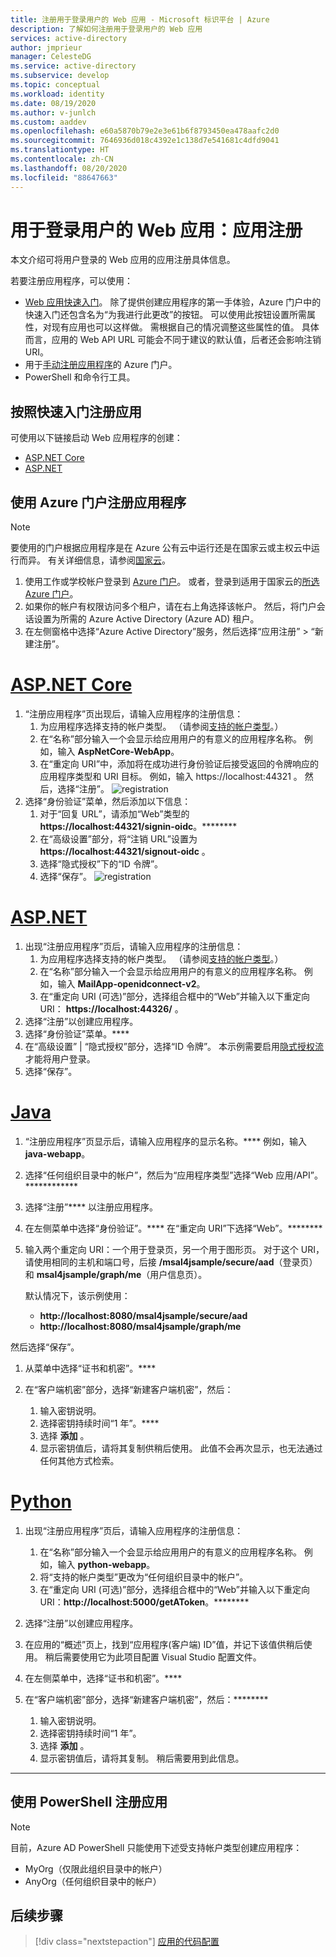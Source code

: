 ```yaml
---
title: 注册用于登录用户的 Web 应用 - Microsoft 标识平台 | Azure
description: 了解如何注册用于登录用户的 Web 应用
services: active-directory
author: jmprieur
manager: CelesteDG
ms.service: active-directory
ms.subservice: develop
ms.topic: conceptual
ms.workload: identity
ms.date: 08/19/2020
ms.author: v-junlch
ms.custom: aaddev
ms.openlocfilehash: e60a5870b79e2e3e61b6f8793450ea478aafc2d0
ms.sourcegitcommit: 7646936d018c4392e1c138d7e541681c4dfd9041
ms.translationtype: HT
ms.contentlocale: zh-CN
ms.lasthandoff: 08/20/2020
ms.locfileid: "88647663"
---
```

# <a name="web-app-that-signs-in-users-app-registration"></a>用于登录用户的 Web 应用：应用注册

本文介绍可将用户登录的 Web 应用的应用注册具体信息。

若要注册应用程序，可以使用：

- [Web 应用快速入门](#register-an-app-by-using-the-quickstarts)。 除了提供创建应用程序的第一手体验，Azure 门户中的快速入门还包含名为“为我进行此更改”的按钮。  可以使用此按钮设置所需属性，对现有应用也可以这样做。 需根据自己的情况调整这些属性的值。 具体而言，应用的 Web API URL 可能会不同于建议的默认值，后者还会影响注销 URI。
- 用于[手动注册应用程序](#register-an-app-by-using-the-azure-portal)的 Azure 门户。
- PowerShell 和命令行工具。

## <a name="register-an-app-by-using-the-quickstarts"></a>按照快速入门注册应用

可使用以下链接启动 Web 应用程序的创建：

- [ASP.NET Core](https://portal.azure.cn/#blade/Microsoft_AAD_IAM/ActiveDirectoryMenuBlade/RegisteredAppsPreview)
- [ASP.NET](https://portal.azure.cn/#blade/Microsoft_AAD_RegisteredApps/applicationsListBlade/quickStartType/AspNetWebAppQuickstartPage/sourceType/docs)

## <a name="register-an-app-by-using-the-azure-portal"></a>使用 Azure 门户注册应用程序

> [!NOTE]
> 要使用的门户根据应用程序是在 Azure 公有云中运行还是在国家云或主权云中运行而异。 有关详细信息，请参阅[国家云](./authentication-national-cloud.md#app-registration-endpoints)。


1. 使用工作或学校帐户登录到 [Azure 门户](https://portal.azure.cn)。 或者，登录到适用于国家云的[所选 Azure 门户](./authentication-national-cloud.md#app-registration-endpoints)。
2. 如果你的帐户有权限访问多个租户，请在右上角选择该帐户。 然后，将门户会话设置为所需的 Azure Active Directory (Azure AD) 租户。
3. 在左侧窗格中选择“Azure Active Directory”服务，然后选择“应用注册” > “新建注册”。   

# <a name="aspnet-core"></a>[ASP.NET Core](#tab/aspnetcore)

1. “注册应用程序”页出现后，请输入应用程序的注册信息： 
   1. 为应用程序选择支持的帐户类型。 （请参阅[支持的帐户类型](./v2-supported-account-types.md)。）
   1. 在“名称”部分输入一个会显示给应用用户的有意义的应用程序名称。  例如，输入 **AspNetCore-WebApp**。
   1. 在“重定向 URI”中，添加将在成功进行身份验证后接受返回的令牌响应的应用程序类型和 URI 目标。  例如，输入 https://localhost:44321  。  然后，选择“注册”。
   ![registration](./media/scenario-webapp/scenario-webapp-app-registration-1.png)
1. 选择“身份验证”菜单，然后添加以下信息：
   1. 对于“回复 URL”，请添加“Web”类型的 **https://localhost:44321/signin-oidc**。********
   1. 在“高级设置”部分，将“注销 URL”设置为 **https://localhost:44321/signout-oidc** 。 
   1. 选择“隐式授权”下的“ID 令牌”。
   1. 选择“保存”。
  ![registration](./media/scenario-webapp/scenario-webapp-app-registration-2.png)
 
# <a name="aspnet"></a>[ASP.NET](#tab/aspnet)

1. 出现“注册应用程序”页后，请输入应用程序的注册信息：
   1. 为应用程序选择支持的帐户类型。 （请参阅[支持的帐户类型](./v2-supported-account-types.md)。）
   1. 在“名称”部分输入一个会显示给应用用户的有意义的应用程序名称。 例如，输入 **MailApp-openidconnect-v2**。
   1. 在“重定向 URI (可选)”部分，选择组合框中的“Web”并输入以下重定向 URI： **https://localhost:44326/** 。 
1. 选择“注册”以创建应用程序。
1. 选择“身份验证”菜单。****
1. 在“高级设置” | “隐式授权”部分，选择“ID 令牌”。   本示例需要启用[隐式授权流](v2-oauth2-implicit-grant-flow.md)才能将用户登录。
1. 选择“保存”。

# <a name="java"></a>[Java](#tab/java)

1. “注册应用程序”页显示后，请输入应用程序的显示名称。**** 例如，输入 **java-webapp**。
1. 选择“任何组织目录中的帐户”，然后为“应用程序类型”选择“Web 应用/API”。************
1. 选择“注册”**** 以注册应用程序。
1. 在左侧菜单中选择“身份验证”。**** 在“重定向 URI”下选择“Web”。********

1. 输入两个重定向 URI：一个用于登录页，另一个用于图形页。 对于这个 URI，请使用相同的主机和端口号，后接 **/msal4jsample/secure/aad**（登录页）和 **msal4jsample/graph/me**（用户信息页）。

   默认情况下，该示例使用：

   - **http://localhost:8080/msal4jsample/secure/aad**
   - **http://localhost:8080/msal4jsample/graph/me**

  然后选择“保存”。

1. 从菜单中选择“证书和机密”。****
1. 在“客户端机密”部分，选择“新建客户端机密”，然后： 

   1. 输入密钥说明。
   1. 选择密钥持续时间“1 年”。****
   1. 选择 **添加** 。
   1. 显示密钥值后，请将其复制供稍后使用。 此值不会再次显示，也无法通过任何其他方式检索。

# <a name="python"></a>[Python](#tab/python)

1. 出现“注册应用程序”页后，请输入应用程序的注册信息：
   1. 在“名称”部分输入一个会显示给应用用户的有意义的应用程序名称。 例如，输入 **python-webapp**。
   1. 将“支持的帐户类型”更改为“任何组织目录中的帐户”。 
   1. 在“重定向 URI (可选)”部分，选择组合框中的“Web”并输入以下重定向 URI：**http://localhost:5000/getAToken**。********
1. 选择“注册”以创建应用程序。
1. 在应用的“概述”页上，找到“应用程序(客户端) ID”值，并记下该值供稍后使用。  稍后需要使用它为此项目配置 Visual Studio 配置文件。
1. 在左侧菜单中，选择“证书和机密”。****
1. 在“客户端机密”部分，选择“新建客户端机密”，然后：********

   1. 输入密钥说明。
   1. 选择密钥持续时间“1 年”。
   1. 选择 **添加** 。
   1. 显示密钥值后，请将其复制。 稍后需要用到此信息。
---

## <a name="register-an-app-by-using-powershell"></a>使用 PowerShell 注册应用

> [!NOTE]
> 目前，Azure AD PowerShell 只能使用下述受支持帐户类型创建应用程序：
>
> - MyOrg（仅限此组织目录中的帐户）
> - AnyOrg（任何组织目录中的帐户）
>

## <a name="next-steps"></a>后续步骤

> [!div class="nextstepaction"]
> [应用的代码配置](scenario-web-app-sign-user-app-configuration.md)

<!-- Update_Description: wording update -->